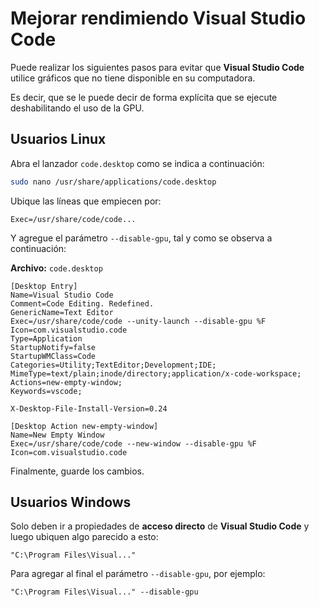 # Mejorar rendimiendo Visual Studio Code

Puede realizar los siguientes pasos para evitar que **Visual Studio Code** utilice gráficos que no tiene disponible en su computadora.

Es decir, que se le puede decir de forma explícita que se ejecute deshabilitando el uso de la GPU.

## Usuarios Linux

Abra el lanzador `code.desktop` como se indica a continuación:

```bash
sudo nano /usr/share/applications/code.desktop
```

Ubique las líneas que empiecen por:

```desktop
Exec=/usr/share/code/code...
```

Y agregue el parámetro `--disable-gpu`, tal y como se observa a continuación:

**Archivo:** `code.desktop`

```desktop
[Desktop Entry]
Name=Visual Studio Code
Comment=Code Editing. Redefined.
GenericName=Text Editor
Exec=/usr/share/code/code --unity-launch --disable-gpu %F
Icon=com.visualstudio.code
Type=Application
StartupNotify=false
StartupWMClass=Code
Categories=Utility;TextEditor;Development;IDE;
MimeType=text/plain;inode/directory;application/x-code-workspace;
Actions=new-empty-window;
Keywords=vscode;

X-Desktop-File-Install-Version=0.24

[Desktop Action new-empty-window]
Name=New Empty Window
Exec=/usr/share/code/code --new-window --disable-gpu %F
Icon=com.visualstudio.code
```

Finalmente, guarde los cambios.

## Usuarios Windows

Solo deben ir a propiedades de **acceso directo** de **Visual Studio Code** y luego ubiquen algo parecido a esto:

```none
"C:\Program Files\Visual..."
```

Para agregar al final el parámetro `--disable-gpu`, por ejemplo:

```none
"C:\Program Files\Visual..." --disable-gpu
```
